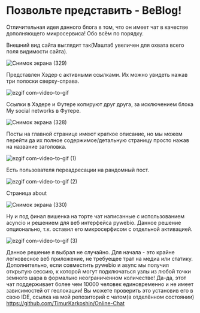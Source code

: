# Позвольте представить - BeBlog!

Отличительная идея данного блога в том, что он имеет чат в качестве дополняющего микросервиса! Обо всём по порядку.

Внешний вид сайта выглядит так(Маштаб увеличен для охвата всего поля видимости сайта).

![Снимок экрана (329)](https://github.com/TimurKarkoshin/Blog_With_Chat/assets/144448914/9e27b3d6-8265-4e8a-92b9-6b3fb135aed4)

Представлен Хэдер с активными ссылками. Их можно увидеть нажав три полоски сверху-справа. 

![ezgif com-video-to-gif](https://github.com/TimurKarkoshin/Blog_With_Chat/assets/144448914/ca7b4b79-7ba8-4743-b65a-c4c8aab5ced4)

Ссылки в Хэдере и Футере копируют друг друга, за исключением блока My social networks в Футере.

![Снимок экрана (328)](https://github.com/TimurKarkoshin/Blog_With_Chat/assets/144448914/ddb59bda-51d3-42fc-95fc-7278bbf6e3b8)

Посты на главной странице имеют краткое описание, но мы можем перейти да их полное содержимое/детальную страницу просто нажав на название заголовка.

![ezgif com-video-to-gif (1)](https://github.com/TimurKarkoshin/Blog_With_Chat/assets/144448914/04475aa7-0413-4411-9e7a-1a6d90c57eee)

Есть пользователя переадресации на рандомный пост.

![ezgif com-video-to-gif (2)](https://github.com/TimurKarkoshin/Blog_With_Chat/assets/144448914/915e8b95-63f1-4e88-8f9f-dfcb449b6ce2)

Страница about

![Снимок экрана (330)](https://github.com/TimurKarkoshin/Blog_With_Chat/assets/144448914/7f8c2289-7b29-4b0d-94e6-27abcf2e5b9d)

Ну и под финал вишенка на торте чат написанные с использованием acyncio и решением для веб интерфейса pywebio. Данное решение опционально, т.к. оставил его микросерфисом с отдельной активацией. 

![ezgif com-video-to-gif (3)](https://github.com/TimurKarkoshin/Blog_With_Chat/assets/144448914/66de0b6c-5ead-45b6-8cff-79257460559f)

Данное решение я выбрал не случайно. Для начала - это крайне легковесное веб приложение, не требуещее трат на медиа или статику. Дополнительно, если совместить pywebio и async мы получил открытую сессию, к которой могут подключаться узлы из любой точки земного шара в формально неограниченном количестве! Да-да, этот чат поддерживает более чем 10000 человек единовременно и не имеет зависимостей от геолокации! Вы можете проверить это установив его в свою IDE, ссылка на мой репозиторий с чатом(в отделённом состоянии) https://github.com/TimurKarkoshin/Online-Chat
